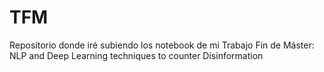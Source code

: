 # TFM
Repositorio donde iré subiendo los notebook de mi Trabajo Fin de Máster: NLP and Deep Learning techniques to counter Disinformation 
